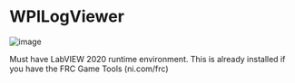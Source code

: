 # WPILogViewer

![image](https://user-images.githubusercontent.com/8404869/158238991-b364fee0-b9bc-407e-83ca-b9dcb800167d.png)

Must have LabVIEW 2020 runtime environment. This is already installed if you have the FRC Game Tools (ni.com/frc)
